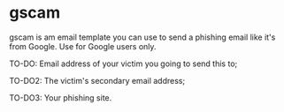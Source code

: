 # gscam
gscam is am email template you can use to send a phishing email like it's from Google. Use for Google users only.

TO-DO: Email address of your victim you going to send this to;

TO-DO2: The victim's secondary email address;

TO-DO3: Your phishing site.

